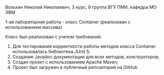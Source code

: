 Вольхин Николай Николаевич,
3 курс, 8 группа
ВГУ ПМИ, кафедра МО ЭВМ

1-ая лабораторная работа - класс Container (реализован с использованием массива)

Класс был реализован с учетом требований:
1. Для тестирования корректности работы методов класса Container использовалась библиотека JUnit 5;
2. Создание Javadoc-документации для всех методов, конструкторов;
3. Создан проект с использованием Apache Maven;
4. Проект был загружен в публичный репозиторий на GitHub